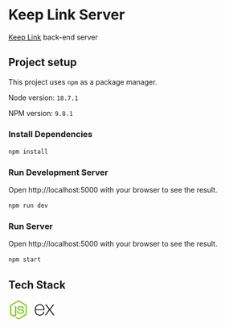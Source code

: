 # Keep Link Server

[Keep Link](https://github.com/ArturArakelyan0411/keep-link) back-end server

## Project setup

This project uses `npm` as a package manager.

Node version: `18.7.1`

NPM version: `9.8.1`

### Install Dependencies
```bash
npm install
```

### Run Development Server

Open http://localhost:5000 with your browser to see the result.

```bash
npm run dev
```

### Run Server

Open http://localhost:5000 with your browser to see the result.

```bash
npm start
```

## Tech Stack

<div>
  <img src="https://github.com/devicons/devicon/raw/master/icons/nodejs/nodejs-original.svg" title="Nodejs" alt="Nodejs" width="40" height="40" />&nbsp;&nbsp;
  <img src="https://github.com/devicons/devicon/raw/master/icons/express/express-original.svg" title="Express" alt="Express" width="40" height="40" />&nbsp;&nbsp;
</div>
